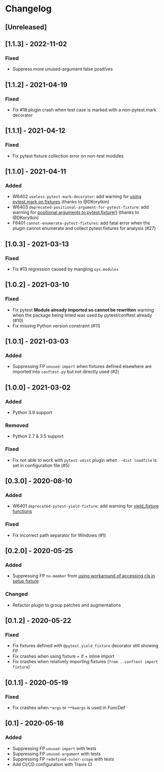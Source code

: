 # Changelog

## [Unreleased]

## [1.1.3] - 2022-11-02
### Fixed
- Suppress more unused-argument false positives

## [1.1.2] - 2021-04-19
### Fixed
- Fix #18 plugin crash when test case is marked with a non-pytest.mark decorator

## [1.1.1] - 2021-04-12
### Fixed
- Fix pytest fixture collection error on non-test modules

## [1.1.0] - 2021-04-11
### Added
- W6402 `useless-pytest-mark-decorator`: add warning for [using pytest.mark on fixtures](https://docs.pytest.org/en/stable/reference.html#marks) (thanks to @DKorytkin)
- W6403 `deprecated-positional-argument-for-pytest-fixture`: add warning for [positional arguments to pytest.fixture()](https://docs.pytest.org/en/stable/deprecations.html#pytest-fixture-arguments-are-keyword-only) (thanks to @DKorytkin)
- F6401 `cannot-enumerate-pytest-fixtures`: add fatal error when the plugin cannot enumerate and collect pytest fixtures for analysis (#27)

## [1.0.3] - 2021-03-13
### Fixed
- Fix #13 regression caused by mangling `sys.modules`

## [1.0.2] - 2021-03-10
### Fixed
- Fix pytest **Module already imported so cannot be rewritten** warning when the package being linted was used by pytest/conftest already (#10)
- Fix missing Python version constraint (#11)

## [1.0.1] - 2021-03-03
### Added
- Suppressing FP `unused-import` when fixtures defined elsewhere are imported into `conftest.py` but not directly used (#2)

## [1.0.0] - 2021-03-02
### Added
- Python 3.9 support

### Removed
- Python 2.7 & 3.5 support

### Fixed
- Fix not able to work with `pytest-xdist` plugin when `--dist loadfile` is set in configuration file (#5)

## [0.3.0] - 2020-08-10
### Added
- W6401 `deprecated-pytest-yield-fixture`: add warning for [yield_fixture functions](https://docs.pytest.org/en/latest/yieldfixture.html)

### Fixed
- Fix incorrect path separator for Windows (#1)

## [0.2.0] - 2020-05-25
### Added
- Suppressing FP `no-member` from [using workaround of accessing cls in setup fixture](https://github.com/pytest-dev/pytest/issues/3778#issuecomment-411899446)

### Changed
- Refactor plugin to group patches and augmentations

## [0.1.2] - 2020-05-22
### Fixed
- Fix fixtures defined with `@pytest.yield_fixture` decorator still showing FP
- Fix crashes when using fixture + if + inline import
- Fix crashes when relatively importing fixtures (`from ..conftest import fixture`)

## [0.1.1] - 2020-05-19
### Fixed
- Fix crashes when `*args` or `**kwargs` is used in FuncDef

## [0.1] - 2020-05-18
### Added
- Suppressing FP `unused-import` with tests
- Suppressing FP `unused-argument` with tests
- Suppressing FP `redefined-outer-scope` with tests
- Add CI/CD configuration with Travis CI
